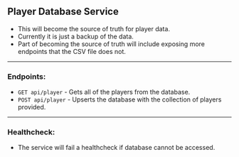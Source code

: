 ## Player Database Service
* This will become the source of truth for player data.
* Currently it is just a backup of the data.
* Part of becoming the source of truth will include exposing more endpoints that the CSV file does not.

---
### Endpoints:
* `GET api/player` - Gets all of the players from the database.
* `POST api/player` - Upserts the database with the collection of players provided.

---
### Healthcheck:
* The service will fail a healthcheck if database cannot be accessed. 
